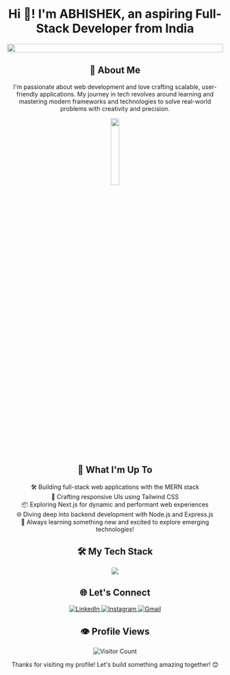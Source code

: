 <h1 align="center">Hi 👋! I'm ABHISHEK, an aspiring Full-Stack Developer from India</h1>



<p align="center">
  <img src="https://i.imgur.com/dBaSKWF.gif" height="20" width="100%">
</p>


<h2 align="center">🌟 About Me</h2>

<p align="center">
  I'm passionate about web development and love crafting scalable, user-friendly applications. My journey in tech revolves around learning and mastering modern frameworks and technologies to solve real-world problems with creativity and precision.
</p>

<p align="center">
  <img src="https://tenor.com/view/l-death-note-gif-18645674.gif"  height"20%" width="20%">
</p>


<h2 align="center">🚀 What I'm Up To</h2>

<p align="center">
  🛠️ Building full-stack web applications with the MERN stack<br>
  🎨 Crafting responsive UIs using Tailwind CSS<br>
  📦 Exploring Next.js for dynamic and performant web experiences<br>
  🌐 Diving deep into backend development with Node.js and Express.js<br>
  🌱 Always learning something new and excited to explore emerging technologies!
</p>

<h2 align="center">🛠️ My Tech Stack</h2>

<p align="center">
  <img src="https://skillicons.dev/icons?i=html,css,javascript,react,tailwind,nodejs,express,git,nextjs&perline=8" />
</p>
<h2 align="center">🌐 Let's Connect</h2>

<p align="center">
  <a href="https://www.linkedin.com/in/abhishek-kumar-190485282/">
    <img src="https://img.shields.io/badge/-LinkedIn-0077B5?style=for-the-badge&logo=linkedin&logoColor=white" alt="LinkedIn" />
  </a>
  <a href="https://www.instagram.com/_abhishek__08?igsh=MTJkM3Bkb3F2cXdlcA==">
    <img src="https://img.shields.io/badge/-Instagram-E4405F?style=for-the-badge&logo=instagram&logoColor=white" alt="Instagram" />
  </a>
  <a href="mailto:08114akv@gmail.com">
    <img src="https://img.shields.io/badge/-Gmail-D14836?style=for-the-badge&logo=gmail&logoColor=white" alt="Gmail" />
  </a>
</p>

<h2 align="center">👁️ Profile Views</h2>

<p align="center">
  <img src="https://profile-counter.glitch.me/abhi8114/count.svg" alt="Visitor Count" />
</p>
<p align="center">
  Thanks for visiting my profile! Let's build something amazing together! 😊
</p>
